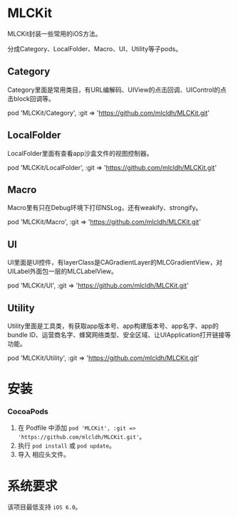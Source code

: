 # MLCKit
MLCKit封装一些常用的iOS方法。

分成Category、LocalFolder、Macro、UI、Utility等子pods。

## Category

Category里面是常用类目，有URL编解码、UIView的点击回调、UIControl的点击block回调等。

pod 'MLCKit/Category', :git => 'https://github.com/mlcldh/MLCKit.git'

## LocalFolder

LocalFolder里面有查看app沙盒文件的视图控制器。

pod 'MLCKit/LocalFolder', :git => 'https://github.com/mlcldh/MLCKit.git'

## Macro

Macro里有只在Debug环境下打印NSLog，还有weakify、strongify。

pod 'MLCKit/Macro', :git => 'https://github.com/mlcldh/MLCKit.git'

## UI

UI里面是UI控件，有layerClass是CAGradientLayer的MLCGradientView，对UILabel外面包一层的MLCLabelView。

pod 'MLCKit/UI', :git => 'https://github.com/mlcldh/MLCKit.git'

## Utility

Utility里面是工具类，有获取app版本号、app构建版本号、app名字、app的bundle ID、运营商名字、蜂窝网络类型、安全区域、让UIApplication打开链接等功能。

pod 'MLCKit/Utility', :git => 'https://github.com/mlcldh/MLCKit.git'

# 安装

### CocoaPods

1. 在 Podfile 中添加 `pod 'MLCKit', :git => 'https://github.com/mlcldh/MLCKit.git'`。
2. 执行 `pod install` 或 `pod update`。
3. 导入 相应头文件。

# 系统要求

该项目最低支持 `iOS 6.0`。

